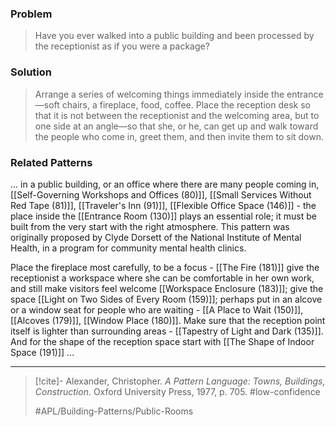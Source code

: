 ### Problem
>Have you ever walked into a public building and been processed by the receptionist as if you were a package?

### Solution
>Arrange a series of welcoming things immediately inside the entrance—soft chairs, a fireplace, food, coffee. Place the reception desk so that it is not between the receptionist and the welcoming area, but to one side at an angle—so that she, or he, can get up and walk toward the people who come in, greet them, and then invite them to sit down.

### Related Patterns
... in a public building, or an office where there are many people coming in, [[Self-Governing Workshops and Offices (80)]], [[Small Services Without Red Tape (81)]], [[Traveler's Inn (91)]], [[Flexible Office Space (146)]] - the place inside the [[Entrance Room (130)]] plays an essential role; it must be built from the very start with the right atmosphere. This pattern was originally proposed by Clyde Dorsett of the National Institute of Mental Health, in a program for community mental health clinics.

Place the fireplace most carefully, to be a focus - [[The Fire (181)]] give the receptionist a workspace where she can be comfortable in her own work, and still make visitors feel welcome [[Workspace Enclosure (183)]]; give the space [[Light on Two Sides of Every Room (159)]]; perhaps put in an alcove or a window seat for people who are waiting - [[A Place to Wait (150)]], [[Alcoves (179)]], [[Window Place (180)]]. Make sure that the reception point itself is lighter than surrounding areas - [[Tapestry of Light and Dark (135)]]. And for the shape of the reception space start with [[The Shape of Indoor Space (191)]] ...

---

> [!cite]- Alexander, Christopher. _A Pattern Language: Towns, Buildings, Construction_. Oxford University Press, 1977, p. 705.
> #low-confidence
>
> #APL/Building-Patterns/Public-Rooms
